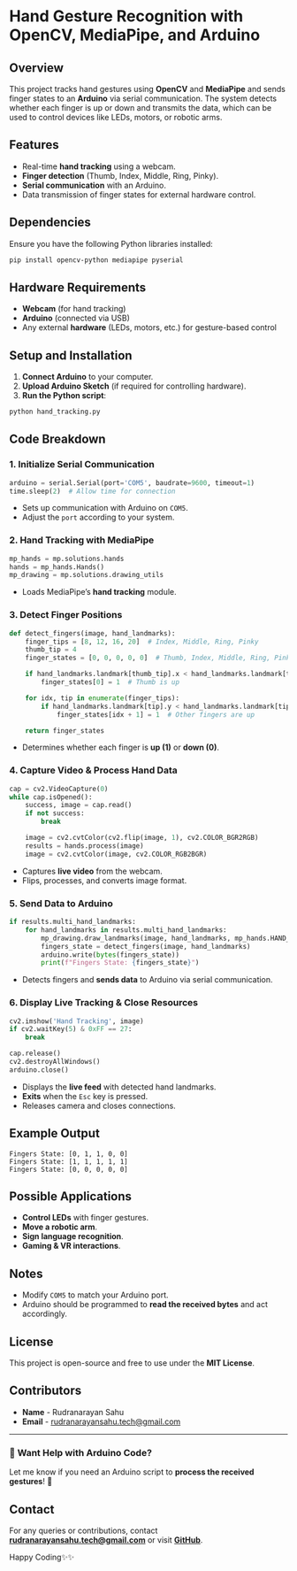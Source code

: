 # Hand Gesture Recognition with OpenCV, MediaPipe, and Arduino

## Overview
This project tracks hand gestures using **OpenCV** and **MediaPipe** and sends finger states to an **Arduino** via serial communication. The system detects whether each finger is up or down and transmits the data, which can be used to control devices like LEDs, motors, or robotic arms.

## Features
- Real-time **hand tracking** using a webcam.
- **Finger detection** (Thumb, Index, Middle, Ring, Pinky).
- **Serial communication** with an Arduino.
- Data transmission of finger states for external hardware control.

## Dependencies
Ensure you have the following Python libraries installed:

```bash
pip install opencv-python mediapipe pyserial
```

## Hardware Requirements
- **Webcam** (for hand tracking)
- **Arduino** (connected via USB)
- Any external **hardware** (LEDs, motors, etc.) for gesture-based control

## Setup and Installation
1. **Connect Arduino** to your computer.
2. **Upload Arduino Sketch** (if required for controlling hardware).
3. **Run the Python script**:

```bash
python hand_tracking.py
```

## Code Breakdown
### 1. **Initialize Serial Communication**
```python
arduino = serial.Serial(port='COM5', baudrate=9600, timeout=1)
time.sleep(2)  # Allow time for connection
```
- Sets up communication with Arduino on `COM5`.
- Adjust the `port` according to your system.

### 2. **Hand Tracking with MediaPipe**
```python
mp_hands = mp.solutions.hands
hands = mp_hands.Hands()
mp_drawing = mp.solutions.drawing_utils
```
- Loads MediaPipe’s **hand tracking** module.

### 3. **Detect Finger Positions**
```python
def detect_fingers(image, hand_landmarks):
    finger_tips = [8, 12, 16, 20]  # Index, Middle, Ring, Pinky
    thumb_tip = 4
    finger_states = [0, 0, 0, 0, 0]  # Thumb, Index, Middle, Ring, Pinky

    if hand_landmarks.landmark[thumb_tip].x < hand_landmarks.landmark[thumb_tip - 1].x:
        finger_states[0] = 1  # Thumb is up

    for idx, tip in enumerate(finger_tips):
        if hand_landmarks.landmark[tip].y < hand_landmarks.landmark[tip - 2].y:
            finger_states[idx + 1] = 1  # Other fingers are up

    return finger_states
```
- Determines whether each finger is **up (1)** or **down (0)**.

### 4. **Capture Video & Process Hand Data**
```python
cap = cv2.VideoCapture(0)
while cap.isOpened():
    success, image = cap.read()
    if not success:
        break

    image = cv2.cvtColor(cv2.flip(image, 1), cv2.COLOR_BGR2RGB)
    results = hands.process(image)
    image = cv2.cvtColor(image, cv2.COLOR_RGB2BGR)
```
- Captures **live video** from the webcam.
- Flips, processes, and converts image format.

### 5. **Send Data to Arduino**
```python
if results.multi_hand_landmarks:
    for hand_landmarks in results.multi_hand_landmarks:
        mp_drawing.draw_landmarks(image, hand_landmarks, mp_hands.HAND_CONNECTIONS)
        fingers_state = detect_fingers(image, hand_landmarks)
        arduino.write(bytes(fingers_state))
        print(f"Fingers State: {fingers_state}")
```
- Detects fingers and **sends data** to Arduino via serial communication.

### 6. **Display Live Tracking & Close Resources**
```python
cv2.imshow('Hand Tracking', image)
if cv2.waitKey(5) & 0xFF == 27:
    break

cap.release()
cv2.destroyAllWindows()
arduino.close()
```
- Displays the **live feed** with detected hand landmarks.
- **Exits** when the `Esc` key is pressed.
- Releases camera and closes connections.

## Example Output
```
Fingers State: [0, 1, 1, 0, 0]
Fingers State: [1, 1, 1, 1, 1]
Fingers State: [0, 0, 0, 0, 0]
```

## Possible Applications
- **Control LEDs** with finger gestures.
- **Move a robotic arm**.
- **Sign language recognition**.
- **Gaming & VR interactions**.

## Notes
- Modify `COM5` to match your Arduino port.
- Arduino should be programmed to **read the received bytes** and act accordingly.

## License
This project is open-source and free to use under the **MIT License**.


## Contributors
- **Name** - Rudranarayan Sahu
- **Email** - rudranarayansahu.tech@gmail.com

---
### 🔹 **Want Help with Arduino Code?**
Let me know if you need an Arduino script to **process the received gestures**! 🚀

## Contact
For any queries or contributions, contact **rudranarayansahu.tech@gmail.com** or visit **[GitHub](https://github.com/rudranarayan-01)**.

Happy Coding✨✨
